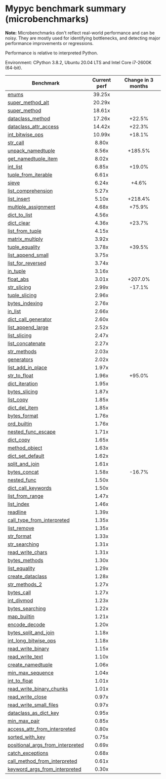 # Mypyc benchmark summary (microbenchmarks)

**Note:** Microbenchmarks don't reflect real-world performance and can be noisy.
           They are mostly used for identifying bottlenecks, and detecting major performance
           improvements or regressions.

Performance is relative to interpreted Python.

Environment: CPython 3.8.2, Ubuntu 20.04 LTS and Intel Core i7-2600K (64-bit).

| Benchmark | Current perf | Change in 3 months |
| --- | :---: | :---: |
| [enums](benchmarks/enums.md) | 39.25x |  |
| [super_method_alt](benchmarks/super_method_alt.md) | 20.29x |  |
| [super_method](benchmarks/super_method.md) | 18.61x |  |
| [dataclass_method](benchmarks/dataclass_method.md) | 17.26x | +22.5% |
| [dataclass_attr_access](benchmarks/dataclass_attr_access.md) | 14.42x | +22.3% |
| [int_bitwise_ops](benchmarks/int_bitwise_ops.md) | 10.99x | +18.1% |
| [str_call](benchmarks/str_call.md) | 8.80x |  |
| [unpack_namedtuple](benchmarks/unpack_namedtuple.md) | 8.56x | +185.5% |
| [get_namedtuple_item](benchmarks/get_namedtuple_item.md) | 8.02x |  |
| [int_list](benchmarks/int_list.md) | 6.85x | +19.0% |
| [tuple_from_iterable](benchmarks/tuple_from_iterable.md) | 6.61x |  |
| [sieve](benchmarks/sieve.md) | 6.24x | +4.6% |
| [list_comprehension](benchmarks/list_comprehension.md) | 5.27x |  |
| [list_insert](benchmarks/list_insert.md) | 5.10x | +218.4% |
| [multiple_assignment](benchmarks/multiple_assignment.md) | 4.68x | +75.9% |
| [dict_to_list](benchmarks/dict_to_list.md) | 4.56x |  |
| [dict_clear](benchmarks/dict_clear.md) | 4.36x | +23.7% |
| [list_from_tuple](benchmarks/list_from_tuple.md) | 4.15x |  |
| [matrix_multiply](benchmarks/matrix_multiply.md) | 3.92x |  |
| [tuple_equality](benchmarks/tuple_equality.md) | 3.78x | +39.5% |
| [list_append_small](benchmarks/list_append_small.md) | 3.75x |  |
| [list_for_reversed](benchmarks/list_for_reversed.md) | 3.74x |  |
| [in_tuple](benchmarks/in_tuple.md) | 3.16x |  |
| [float_abs](benchmarks/float_abs.md) | 3.01x | +207.0% |
| [str_slicing](benchmarks/str_slicing.md) | 2.99x | -17.1% |
| [tuple_slicing](benchmarks/tuple_slicing.md) | 2.96x |  |
| [bytes_indexing](benchmarks/bytes_indexing.md) | 2.76x |  |
| [in_list](benchmarks/in_list.md) | 2.66x |  |
| [dict_call_generator](benchmarks/dict_call_generator.md) | 2.60x |  |
| [list_append_large](benchmarks/list_append_large.md) | 2.52x |  |
| [list_slicing](benchmarks/list_slicing.md) | 2.47x |  |
| [list_concatenate](benchmarks/list_concatenate.md) | 2.27x |  |
| [str_methods](benchmarks/str_methods.md) | 2.03x |  |
| [generators](benchmarks/generators.md) | 2.02x |  |
| [list_add_in_place](benchmarks/list_add_in_place.md) | 1.97x |  |
| [str_to_float](benchmarks/str_to_float.md) | 1.96x | +95.0% |
| [dict_iteration](benchmarks/dict_iteration.md) | 1.95x |  |
| [bytes_slicing](benchmarks/bytes_slicing.md) | 1.87x |  |
| [list_copy](benchmarks/list_copy.md) | 1.85x |  |
| [dict_del_item](benchmarks/dict_del_item.md) | 1.85x |  |
| [bytes_format](benchmarks/bytes_format.md) | 1.76x |  |
| [ord_builtin](benchmarks/ord_builtin.md) | 1.76x |  |
| [nested_func_escape](benchmarks/nested_func_escape.md) | 1.71x |  |
| [dict_copy](benchmarks/dict_copy.md) | 1.65x |  |
| [method_object](benchmarks/method_object.md) | 1.63x |  |
| [dict_set_default](benchmarks/dict_set_default.md) | 1.62x |  |
| [split_and_join](benchmarks/split_and_join.md) | 1.61x |  |
| [bytes_concat](benchmarks/bytes_concat.md) | 1.58x | -16.7% |
| [nested_func](benchmarks/nested_func.md) | 1.50x |  |
| [dict_call_keywords](benchmarks/dict_call_keywords.md) | 1.50x |  |
| [list_from_range](benchmarks/list_from_range.md) | 1.47x |  |
| [list_index](benchmarks/list_index.md) | 1.46x |  |
| [readline](benchmarks/readline.md) | 1.39x |  |
| [call_type_from_interpreted](benchmarks/call_type_from_interpreted.md) | 1.35x |  |
| [list_remove](benchmarks/list_remove.md) | 1.35x |  |
| [str_format](benchmarks/str_format.md) | 1.33x |  |
| [str_searching](benchmarks/str_searching.md) | 1.31x |  |
| [read_write_chars](benchmarks/read_write_chars.md) | 1.31x |  |
| [bytes_methods](benchmarks/bytes_methods.md) | 1.30x |  |
| [list_equality](benchmarks/list_equality.md) | 1.29x |  |
| [create_dataclass](benchmarks/create_dataclass.md) | 1.28x |  |
| [str_methods_2](benchmarks/str_methods_2.md) | 1.27x |  |
| [bytes_call](benchmarks/bytes_call.md) | 1.27x |  |
| [int_divmod](benchmarks/int_divmod.md) | 1.23x |  |
| [bytes_searching](benchmarks/bytes_searching.md) | 1.22x |  |
| [map_builtin](benchmarks/map_builtin.md) | 1.21x |  |
| [encode_decode](benchmarks/encode_decode.md) | 1.20x |  |
| [bytes_split_and_join](benchmarks/bytes_split_and_join.md) | 1.18x |  |
| [int_long_bitwise_ops](benchmarks/int_long_bitwise_ops.md) | 1.18x |  |
| [read_write_binary](benchmarks/read_write_binary.md) | 1.15x |  |
| [read_write_text](benchmarks/read_write_text.md) | 1.10x |  |
| [create_namedtuple](benchmarks/create_namedtuple.md) | 1.06x |  |
| [min_max_sequence](benchmarks/min_max_sequence.md) | 1.04x |  |
| [int_to_float](benchmarks/int_to_float.md) | 1.01x |  |
| [read_write_binary_chunks](benchmarks/read_write_binary_chunks.md) | 1.01x |  |
| [read_write_close](benchmarks/read_write_close.md) | 0.97x |  |
| [read_write_small_files](benchmarks/read_write_small_files.md) | 0.97x |  |
| [dataclass_as_dict_key](benchmarks/dataclass_as_dict_key.md) | 0.95x |  |
| [min_max_pair](benchmarks/min_max_pair.md) | 0.85x |  |
| [access_attr_from_interpreted](benchmarks/access_attr_from_interpreted.md) | 0.80x |  |
| [sorted_with_key](benchmarks/sorted_with_key.md) | 0.75x |  |
| [positional_args_from_interpreted](benchmarks/positional_args_from_interpreted.md) | 0.69x |  |
| [catch_exceptions](benchmarks/catch_exceptions.md) | 0.68x |  |
| [call_method_from_interpreted](benchmarks/call_method_from_interpreted.md) | 0.61x |  |
| [keyword_args_from_interpreted](benchmarks/keyword_args_from_interpreted.md) | 0.30x |  |
